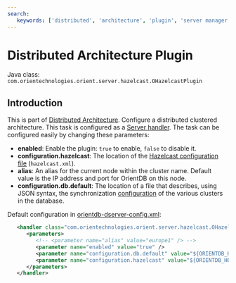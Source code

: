 ```yaml
---
search:
   keywords: ['distributed', 'architecture', 'plugin', 'server manager']
---
```


# Distributed Architecture Plugin

Java class: <code>com.orientechnologies.orient.server.hazelcast.OHazelcastPlugin</code>

## Introduction

This is part of [Distributed Architecture](Distributed-Architecture.md). Configure a distributed clustered architecture. This task is configured as a [Server handler](../internals/DB-Server.md#plugins). The task can be configured easily by changing these parameters:
- **enabled**: Enable the plugin: `true` to enable, `false` to disable it.
- **configuration.hazelcast**: The location of the [Hazelcast configuration file](Distributed-Configuration.md#hazelcastxml) (`hazelcast.xml`).
- **alias**: An alias for the current node within the cluster name. Default value is the IP address and port for OrientDB on this node.
- **configuration.db.default**: The location of a file that describes, using JSON syntax, the synchronization [configuration](Distributed-Configuration.md#default-distributed-db-configjson) of the various clusters in the database.

Default configuration in [orientdb-dserver-config.xml](Distributed-Configuration.md#orientdb-server-configxml):

```xml
   <handler class="com.orientechnologies.orient.server.hazelcast.OHazelcastPlugin">
      <parameters>
         <!-- <parameter name="alias" value="europe1" /> -->
         <parameter name="enabled" value="true" />
         <parameter name="configuration.db.default" value="${ORIENTDB_HOME}/config/default-distributed-db-config.json" />
         <parameter name="configuration.hazelcast" value="${ORIENTDB_HOME}/config/hazelcast.xml" />
      </parameters>
   </handler>
```
